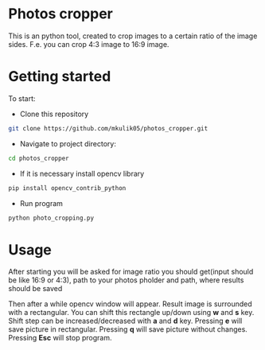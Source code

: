 # Photos cropper

This is an python tool, created to crop images to a certain ratio of the image sides. F.e. you can crop 4:3 image to 16:9 image.

# Getting started

To start:

- Clone this repository
```bash
git clone https://github.com/mkulik05/photos_cropper.git
```
- Navigate to project directory:
```bash
cd photos_cropper
```
- If it is necessary install opencv library
```bash
pip install opencv_contrib_python
```
- Run program
```bash
python photo_cropping.py
```

# Usage

After starting you will be asked for image ratio you should get(input should be like 16:9 or 4:3), path to your photos pholder and path, where results should be saved

Then after a while opencv window will appear. Result image is surrounded with a rectangular. 
You can shift this rectangle up/down using __w__ and __s__ key. Shift step can be increased/decreased with __a__ and __d__ key.
Pressing __e__ will save picture in rectangular.
Pressing __q__ will save picture without changes.
Pressing __Esc__ will stop program.
